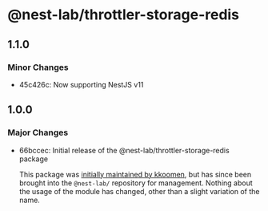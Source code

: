 # @nest-lab/throttler-storage-redis

## 1.1.0

### Minor Changes

- 45c426c: Now supporting NestJS v11

## 1.0.0

### Major Changes

- 66bccec: Initial release of the @nest-lab/throttler-storage-redis package

  This package was
  [initially maintained by kkoomen](https://github.com/kkoomen/nestjs-throttler-storage-redis),
  but has since been brought into the `@nest-lab/` repository for management.
  Nothing about the usage of the module has changed, other than a slight
  variation of the name.
